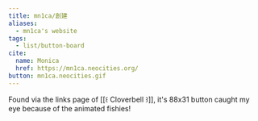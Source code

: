 ```yaml
---
title: mn1ca/創建
aliases:
  - mn1ca's website
tags:
  - list/button-board
cite:
  name: Monica
  href: https://mn1ca.neocities.org/
button: mn1ca.neocities.gif
---
```


Found via the links page of [[꒰ Cloverbell ꒱]], it's 88x31 button caught my eye because of the animated fishies!